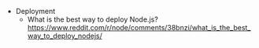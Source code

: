 
- Deployment
  - What is the best way to deploy Node.js? https://www.reddit.com/r/node/comments/38bnzi/what_is_the_best_way_to_deploy_nodejs/
